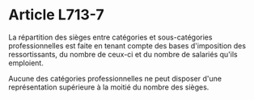 # Article L713-7

La répartition des sièges entre catégories et sous-catégories professionnelles est faite en tenant compte des bases d'imposition des ressortissants, du nombre de ceux-ci et du nombre de salariés qu'ils emploient.

Aucune des catégories professionnelles ne peut disposer d'une représentation supérieure à la moitié du nombre des sièges.
